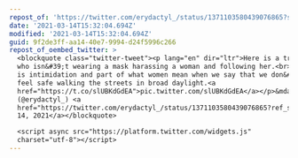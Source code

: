 ```yaml
---
repost_of: 'https://twitter.com/erydactyl_/status/1371103580439076865?s=12'
date: '2021-03-14T15:32:04.694Z'
modified: '2021-03-14T15:32:04.694Z'
guid: 9f2de3ff-aa14-40e7-9994-d24f5996c266
repost_of_oembed_twitter: >
  <blockquote class="twitter-tweet"><p lang="en" dir="ltr">Here is a transphobe
  who isn&#39;t wearing a mask harassing a woman and following her.<br><br>This
  is intimidation and part of what women mean when we say that we don&#39;t even
  feel safe walking the streets in broad daylight.<a
  href="https://t.co/slUBKdGdEA">pic.twitter.com/slUBKdGdEA</a></p>&mdash; e
  (@erydactyl_) <a
  href="https://twitter.com/erydactyl_/status/1371103580439076865?ref_src=twsrc%5Etfw">March
  14, 2021</a></blockquote>

  <script async src="https://platform.twitter.com/widgets.js"
  charset="utf-8"></script>
---
```

 
